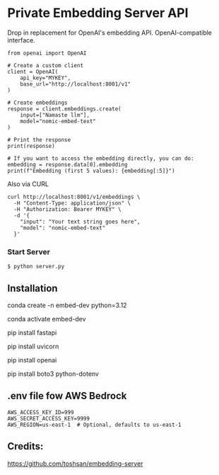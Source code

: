 # Private Embedding Server API

Drop in replacement for OpenAI's embedding API. OpenAI-compatible interface.
```
from openai import OpenAI

# Create a custom client
client = OpenAI(
    api_key="MYKEY",
    base_url="http://localhost:8001/v1"
)

# Create embeddings
response = client.embeddings.create(
    input=["Namaste llm"],
    model="nomic-embed-text"
)

# Print the response
print(response)

# If you want to access the embedding directly, you can do:
embedding = response.data[0].embedding
print(f"Embedding (first 5 values): {embedding[:5]}")
```

Also via CURL

```
curl http://localhost:8001/v1/embeddings \
  -H "Content-Type: application/json" \
  -H "Authorization: Bearer MYKEY" \
  -d '{
    "input": "Your text string goes here",
    "model": "nomic-embed-text"
  }'
```

### Start Server

```
$ python server.py
```


## Installation

conda create -n embed-dev python=3.12

conda activate embed-dev

pip install fastapi

pip install uvicorn

pip install openai

pip install boto3 python-dotenv


## .env file fow AWS Bedrock
```
AWS_ACCESS_KEY_ID=999
AWS_SECRET_ACCESS_KEY=9999
AWS_REGION=us-east-1  # Optional, defaults to us-east-1

```

## Credits:
https://github.com/toshsan/embedding-server





